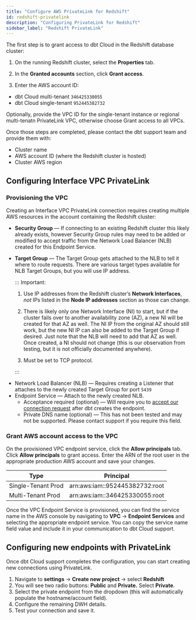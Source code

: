 ```yaml
---
title: "Configure AWS PrivateLink for Redshift"
id: redshift-privatelink
description: "Configuring PrivateLink for Redshift"
sidebar_label: "Redshift PrivateLink"
---
```



The first step is to grant access to dbt Cloud in the Redshift database cluster:

1. On the running Redshift cluster, select the **Properties** tab.

<Lightbox src="/img/docs/dbt-cloud/redshiftprivatelink1.png" title="Redshift Properties tab"/>

2. In the **Granted accounts** section, click **Grant access**.

<Lightbox src="/img/docs/dbt-cloud/redshiftprivatelink2.png" title="Redshift granted accounts"/>

3. Enter the AWS account ID:

- dbt Cloud multi-tenant `346425330055` 
- dbt Cloud single-tenant `952445382732`

Optionally, provide the VPC ID for the single-tenant instance or regional multi-tenatn PrivateLink VPC, otherwise choose Grant access to all VPCs.

<Lightbox src="/img/docs/dbt-cloud/redshiftprivatelink3.png" title="Redshift grant access"/>

Once those steps are completed, please contact the dbt support team and provide them with:

- Cluster name
- AWS account ID (where the Redshift cluster is hosted)
- Cluster AWS region

## Configuring Interface VPC PrivateLink

### Provisioning the VPC

Creating an Interface VPC PrivateLink connection requires creating multiple AWS resources in the account containing the Redshift cluster:

- **Security Group** &mdash; If connecting to an existing Redshift cluster this likely already exists, however Security Group rules may need to be added or modified to accept traffic from the Network Load Balancer (NLB) created for this Endpoint Service.
- **Target Group** &mdash; The Target Group gets attached to the NLB to tell it where to route requests. There are various target types available for NLB Target Groups, but you will use IP address.

   ::: Important: 
        
    1. Use IP addresses from the Redshift cluster’s **Network Interfaces**, _not_ IPs listed in the **Node IP addresses** section as those can change.

    2. There is likely only one Network Interface (NI) to start, but if the cluster fails over to another availability zone (AZ), a new NI will be created for that AZ as well. The NI IP from the original AZ should still work, but the new NI IP can also be added to the Target Group if desired. Just note that the NLB will need to add that AZ as well. Once created, a NI should not change (this is our observation from testing, but it is not officially documented anywhere).

    3. Must be set to TCP protocol.
    
    :::

<Lightbox src="/img/docs/dbt-cloud/redshiftprivatelink4.png" title="Target type: IP address"/>

- Network Load Balancer (NLB) &mdash; Requires creating a Listener that attaches to the newly created Target Group for port `5439`
- Endpoint Service &mdash; Attach to the newly created NLB.
    - Acceptance required (optional) &mdash; Will require you to [accept our connection request](https://www.notion.so/Redshift-Interface-PrivateLink-Setup-Guide-dabac5da3f7c4b0b91716b37820f5aeb) after dbt creates the endpoint.
    - Private DNS name (optional) &mdash; This has not been tested and may not be supported. Please contact support if you require this field. 

### Grant AWS account access to the VPC

On the provisioned VPC endpoint service, click the **Allow principals** tab. Click **Allow principals** to grant access. Enter the ARN of the root user in the appropriate production AWS account and save your changes.

| Type | Principal |
| --- | --- |
| Single-Tenant Prod | arn:aws:iam::952445382732:root |
| Multi-Tenant Prod | arn:aws:iam::346425330055:root |

<Lightbox src="/img/docs/dbt-cloud/redshiftprivatelink5.png" title="Enter ARN"/>

Once the VPC Endpoint Service is provisioned, you can find the service name in the AWS console by navigating to **VPC** → **Endpoint Services** and selecting the appropriate endpoint service. You can copy the service name field value and include it in your communication to dbt Cloud support.

<Lightbox src="/img/docs/dbt-cloud/redshiftprivatelink6.png" title="Get service name field value"/>

## Configuring new endpoints with PrivateLink

Once dbt Cloud support completes the configuration, you can start creating new connections using PrivateLink.

1. Navigate to **settings** → **Create new project** → select **Redshift**
2. You will see two radio buttons: **Public** and **Private.** Select **Private**. 
3. Select the private endpoint from the dropdown (this will automatically populate the hostname/account field).
4. Configure the remaining DWH details. 
5. Test your connection and save it.
